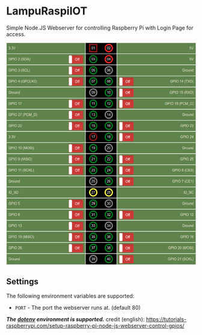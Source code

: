# LampuRaspiIOT
Simple Node.JS Webserver for controlling Raspberry Pi with Login Page for access.



![Raspberry Pi GPIO GUI](./screenshot.png)

## Settings

The following environment variables are supported:

 - `PORT` - The port the webserver runs at. (default 80)

***The [dotenv](https://github.com/motdotla/dotenv) environment is supported.***
credit (english): https://tutorials-raspberrypi.com/setup-raspberry-pi-node-js-webserver-control-gpios/

